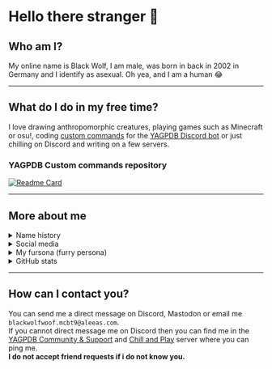 <!--
Ah hello and welcome to my profile :)
You can do the same for your github profile by creating a repository with the name of your account. Thanks for stopping by :)
-->

# Hello there stranger 👋

## Who am I?

My online name is Black Wolf, I am male, was born in back in 2002 in Germany and I identify as asexual. Oh yea, and I am a human 😂

---

## What do I do in my free time?

I love drawing anthropomorphic creatures, playing games such as Minecraft or osu!, coding [custom commands](https://github.com/BlackWolfWoof/yagpdb-cc) for the [YAGPDB Discord bot](https://yagpdb.xyz/) or just chilling on Discord and writing on a few servers.

### YAGPDB Custom commands repository
[![Readme Card](https://github-readme-stats.vercel.app/api/pin/?username=BlackWolfWoof&repo=yagpdb-cc&icon_color=e74c3c&bg_color=151515&text_color=fff)](https://github.com/BlackWolfWoof/yagpdb-cc)

---

## More about me

<details>
<summary>Name history</summary>

Year|Name|Nickname|Reason why I changed it
---|---|---|---
**2021**|`Black Wolf`|Wolf, Black, BlackWolfWoof, BlackWolfAwooo, Wolfie|I am a furry now I guess 🐺
**2019**|`TheHDCrafter`|Crafter, HD, HDCrafter, Wolfie|The _YT at the end was too cringe
**2016**|`TheHDCrafter_YT`|Crafter, HD, HDCrafter|I added _YT because I started a YouTube channel
**2013**|`TheHDCrafter`|Crafter|Because I didn't like the old name
**2012**|`HDCrafter`|Crafter|The name I came up with when I first joined a Minecraft chat form with [Disqus](https://www.startpage.com/do/dsearch?query=Disqus 'What is Disqus?')
</details>


<details>
<summary>Social media</summary>

<a name="Discord"></a>

Platform|Name|Link to profile|Active  
---|---|---|---  
**Discord**|`Black Wolf` (blackwolfwoof)|[Server](https://discord.gg/GRns3fg)|✅
**YouTube**|`Black Wolf`|[Channel](https://www.youtube.com/BlackWolfWoof)|✅
**Furaffinity**|`BlackWolfWoof`|[Profile](https://www.furaffinity.net/user/blackwolfwoof/)|✅
**Coub**|`Black Wolf` (BlackWolfWoof)|[Profile](https://coub.com/blackwolfwoof)|✅
**Mastodon**|`Black Wolf` (`@blackwolf@meow.social`)|[Profile](https://meow.social/@blackwolf)|✅
**Bluesky**|`Black Wolf` (`@blackwolfwoof.com`)|[Profile](https://bsky.app/profile/blackwolfwoof.com)|✅
**Minecraft**|`BlackWolfWoof`||❌
**Twitch**|`blackwolfwoof`|[Channel](https://www.twitch.tv/blackwolfwoof)|❌
**Steam**|`Black Wolf`|[Profile](https://steamcommunity.com/profiles/76561199075878744)|❌
**Xbox Live**|`BlackWolf7860`|[Profile](https://account.xbox.com/en-US/Profile?gamerTag=BlackWolf7860)|❌
**osu!**|`TheHDCrafter`|[Profile](https://osu.ppy.sh/users/16069717)|❌
**Deviantart**|`BlackWolfWoof`|[Profile](https://www.deviantart.com/blackwolfwoof)|❌
**Trello**|`Black Wolf` (blackwolfwoof)|[Profile](https://trello.com/blackwolfwoof)|❌
**Pinterest**|`Black Wolf` (BlackWolfWoof)||💀
**Twitter**|`Black Wolf` (BlackWolfWoof)|[Profile](https://twitter.com/BlackWolfWoof)|💀
**Reddit**|`TheHDCrafter_YT`||💀
**Mastodon** (vulpine.club)|`Black Wolf` (`@blackwolf@vulpine.club`)||💀
**Mastodon** (wuff.space)|`Black Wolf` (`@blackwolf@wuff.space`)||💀
**Disqus**|`HDCrafter`||💀
**VRChat**|`BlackWolfWoof`||💀
**Google Site**|||💀
**Mediafire**|||💀
</details>


<details>
<summary>My fursona (furry persona)</summary>

- **Name:** Black Wolf  
- **Species:** Wolf  
- **Subspecies:** Eurasian wolf  
- **Gender:** None  
- **Personality:** A friendly wolf that likes to help everyone reach their goals. He is open and welcome to new people and likes to come in contact with everyone.
Hugging and cuddling is always allowed. He also bites bad people and protects others :3
- **About:** This fursona is a representation of my real me and also of the one I'd like to be. It can vary and change over time as it represents myself.
I chose the species & name because my I like wolves. I also like the darkness & the color black and thats why I decided to also include that in my name to make it more unique.  

</details>

<details>
<summary>GitHub stats</summary>

![Staaaaaaaaaaats](https://github-readme-stats.vercel.app/api?username=BlackWolfWoof&bg_color=-25,151515,151515&title_color=fff&text_color=fff&show_icons=true&icon_color=e74c3c)  
Github stats made with [Anurag's GitHub stats](https://github.com/anuraghazra/github-readme-stats)

</details>

---

## How can I contact you?

You can send me a direct message on Discord, Mastodon or email me `blackwolfwoof.mcbt9@aleeas.com`.  
If you cannot direct message me on Discord then you can find me in the [YAGPDB Community & Support](https://discord.gg/4uY54rw) and [Chill and Play](https://discord.gg/GRns3fg) server where you can ping me.  
**I do not accept friend requests if i do not know you.**  